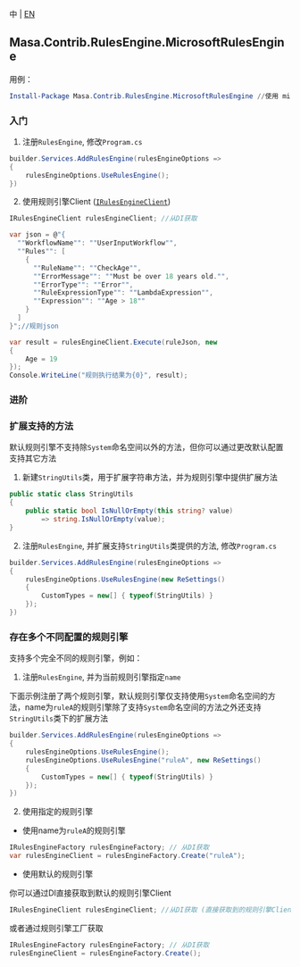 中 | [EN](README.md)

## Masa.Contrib.RulesEngine.MicrosoftRulesEngine

用例：

``` powershell
Install-Package Masa.Contrib.RulesEngine.MicrosoftRulesEngine //使用 microsoft 提供的规则引擎
```

### 入门

1. 注册`RulesEngine`, 修改`Program.cs`

``` C#
builder.Services.AddRulesEngine(rulesEngineOptions =>
{
    rulesEngineOptions.UseRulesEngine();
})
```

2. 使用规则引擎Client ([`IRulesEngineClient`](../../../BuildingBlocks/RulesEngine/Masa.BuildingBlocks.RulesEngine/IRulesEngineClient.cs))

``` C#
IRulesEngineClient rulesEngineClient; //从DI获取

var json = @"{
  ""WorkflowName"": ""UserInputWorkflow"",
  ""Rules"": [
    {
      ""RuleName"": ""CheckAge"",
      ""ErrorMessage"": ""Must be over 18 years old."",
      ""ErrorType"": ""Error"",
      ""RuleExpressionType"": ""LambdaExpression"",
      ""Expression"": ""Age > 18""
    }
  ]
}";//规则json

var result = rulesEngineClient.Execute(ruleJson, new
{
    Age = 19
});
Console.WriteLine("规则执行结果为{0}", result);
```

### 进阶

### 扩展支持的方法

默认规则引擎不支持除`System`命名空间以外的方法，但你可以通过更改默认配置支持其它方法

1. 新建`StringUtils`类，用于扩展字符串方法，并为规则引擎中提供扩展方法

``` C#
public static class StringUtils
{
    public static bool IsNullOrEmpty(this string? value)
        => string.IsNullOrEmpty(value);
}
```

2. 注册`RulesEngine`, 并扩展支持`StringUtils`类提供的方法, 修改`Program.cs`

``` C#
builder.Services.AddRulesEngine(rulesEngineOptions =>
{
    rulesEngineOptions.UseRulesEngine(new ReSettings()
    {
        CustomTypes = new[] { typeof(StringUtils) }
    });
})
```

### 存在多个不同配置的规则引擎

支持多个完全不同的规则引擎，例如：

1. 注册`RulesEngine`, 并为当前规则引擎指定`name`

下面示例注册了两个规则引擎，默认规则引擎仅支持使用`System`命名空间的方法，name为`ruleA`的规则引擎除了支持`System`命名空间的方法之外还支持`StringUtils`类下的扩展方法

``` C#
builder.Services.AddRulesEngine(rulesEngineOptions =>
{
    rulesEngineOptions.UseRulesEngine();
    rulesEngineOptions.UseRulesEngine("ruleA", new ReSettings()
    {
        CustomTypes = new[] { typeof(StringUtils) }
    });
})
```

2. 使用指定的规则引擎

* 使用name为`ruleA`的规则引擎

``` C#
IRulesEngineFactory rulesEngineFactory; // 从DI获取
var rulesEngineClient = rulesEngineFactory.Create("ruleA");
```

* 使用默认的规则引擎

你可以通过DI直接获取到默认的规则引擎Client

``` C#
IRulesEngineClient rulesEngineClient; //从DI获取 (直接获取到的规则引擎Client是默认的)
```

或者通过规则引擎工厂获取

```　C#
IRulesEngineFactory rulesEngineFactory; // 从DI获取
rulesEngineClient = rulesEngineFactory.Create();
```